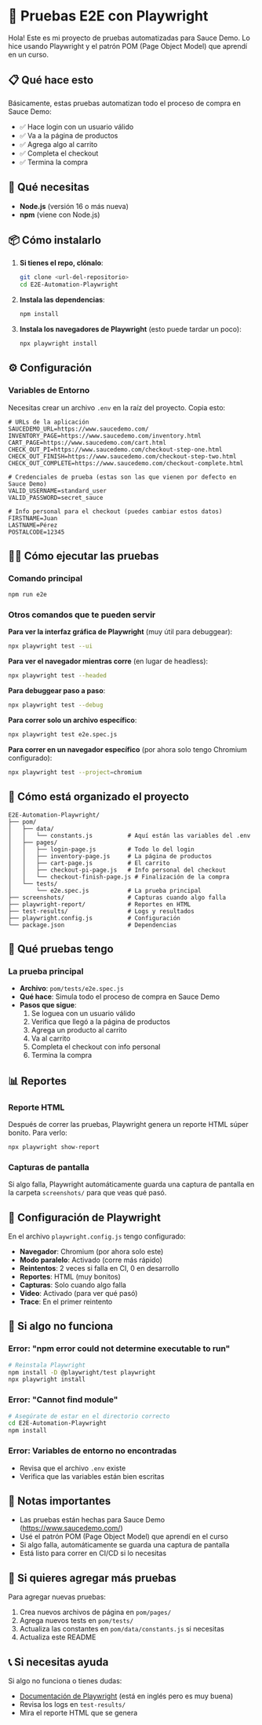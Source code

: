 # 🧪 Pruebas E2E con Playwright

Hola! Este es mi proyecto de pruebas automatizadas para Sauce Demo. Lo hice usando Playwright y el patrón POM (Page Object Model) que aprendí en un curso.

## 📋 Qué hace esto

Básicamente, estas pruebas automatizan todo el proceso de compra en Sauce Demo:
- ✅ Hace login con un usuario válido
- ✅ Va a la página de productos
- ✅ Agrega algo al carrito
- ✅ Completa el checkout
- ✅ Termina la compra

## 🚀 Qué necesitas

- **Node.js** (versión 16 o más nueva)
- **npm** (viene con Node.js)

## 📦 Cómo instalarlo

1. **Si tienes el repo, clónalo**:
   ```bash
   git clone <url-del-repositorio>
   cd E2E-Automation-Playwright
   ```

2. **Instala las dependencias**:
   ```bash
   npm install
   ```

3. **Instala los navegadores de Playwright** (esto puede tardar un poco):
   ```bash
   npx playwright install
   ```

## ⚙️ Configuración

### Variables de Entorno

Necesitas crear un archivo `.env` en la raíz del proyecto. Copia esto:

```env
# URLs de la aplicación
SAUCEDEMO_URL=https://www.saucedemo.com/
INVENTORY_PAGE=https://www.saucedemo.com/inventory.html
CART_PAGE=https://www.saucedemo.com/cart.html
CHECK_OUT_PI=https://www.saucedemo.com/checkout-step-one.html
CHECK_OUT_FINISH=https://www.saucedemo.com/checkout-step-two.html
CHECK_OUT_COMPLETE=https://www.saucedemo.com/checkout-complete.html

# Credenciales de prueba (estas son las que vienen por defecto en Sauce Demo)
VALID_USERNAME=standard_user
VALID_PASSWORD=secret_sauce

# Info personal para el checkout (puedes cambiar estos datos)
FIRSTNAME=Juan
LASTNAME=Pérez
POSTALCODE=12345
```

## 🏃‍♂️ Cómo ejecutar las pruebas

### Comando principal
```bash
npm run e2e
```

### Otros comandos que te pueden servir

**Para ver la interfaz gráfica de Playwright** (muy útil para debuggear):
```bash
npx playwright test --ui
```

**Para ver el navegador mientras corre** (en lugar de headless):
```bash
npx playwright test --headed
```

**Para debuggear paso a paso**:
```bash
npx playwright test --debug
```

**Para correr solo un archivo específico**:
```bash
npx playwright test e2e.spec.js
```

**Para correr en un navegador específico** (por ahora solo tengo Chromium configurado):
```bash
npx playwright test --project=chromium
```

## 📁 Cómo está organizado el proyecto

```
E2E-Automation-Playwright/
├── pom/
│   ├── data/
│   │   └── constants.js          # Aquí están las variables del .env
│   ├── pages/
│   │   ├── login-page.js         # Todo lo del login
│   │   ├── inventory-page.js     # La página de productos
│   │   ├── cart-page.js          # El carrito
│   │   ├── checkout-pi-page.js   # Info personal del checkout
│   │   └── checkout-finish-page.js # Finalización de la compra
│   └── tests/
│       └── e2e.spec.js           # La prueba principal
├── screenshots/                  # Capturas cuando algo falla
├── playwright-report/            # Reportes en HTML
├── test-results/                 # Logs y resultados
├── playwright.config.js          # Configuración
└── package.json                  # Dependencias
```

## 🧪 Qué pruebas tengo

### La prueba principal
- **Archivo**: `pom/tests/e2e.spec.js`
- **Qué hace**: Simula todo el proceso de compra en Sauce Demo
- **Pasos que sigue**:
  1. Se loguea con un usuario válido
  2. Verifica que llegó a la página de productos
  3. Agrega un producto al carrito
  4. Va al carrito
  5. Completa el checkout con info personal
  6. Termina la compra

## 📊 Reportes

### Reporte HTML
Después de correr las pruebas, Playwright genera un reporte HTML súper bonito. Para verlo:

```bash
npx playwright show-report
```

### Capturas de pantalla
Si algo falla, Playwright automáticamente guarda una captura de pantalla en la carpeta `screenshots/` para que veas qué pasó.

## 🔧 Configuración de Playwright

En el archivo `playwright.config.js` tengo configurado:

- **Navegador**: Chromium (por ahora solo este)
- **Modo paralelo**: Activado (corre más rápido)
- **Reintentos**: 2 veces si falla en CI, 0 en desarrollo
- **Reportes**: HTML (muy bonitos)
- **Capturas**: Solo cuando algo falla
- **Video**: Activado (para ver qué pasó)
- **Trace**: En el primer reintento

## 🐛 Si algo no funciona

### Error: "npm error could not determine executable to run"
```bash
# Reinstala Playwright
npm install -D @playwright/test playwright
npx playwright install
```

### Error: "Cannot find module"
```bash
# Asegúrate de estar en el directorio correcto
cd E2E-Automation-Playwright
npm install
```

### Error: Variables de entorno no encontradas
- Revisa que el archivo `.env` existe
- Verifica que las variables están bien escritas

## 📝 Notas importantes

- Las pruebas están hechas para Sauce Demo (https://www.saucedemo.com/)
- Usé el patrón POM (Page Object Model) que aprendí en el curso
- Si algo falla, automáticamente se guarda una captura de pantalla
- Está listo para correr en CI/CD si lo necesitas

## 🤝 Si quieres agregar más pruebas

Para agregar nuevas pruebas:

1. Crea nuevos archivos de página en `pom/pages/`
2. Agrega nuevos tests en `pom/tests/`
3. Actualiza las constantes en `pom/data/constants.js` si necesitas
4. Actualiza este README

## 📞 Si necesitas ayuda

Si algo no funciona o tienes dudas:
- [Documentación de Playwright](https://playwright.dev/) (está en inglés pero es muy buena)
- Revisa los logs en `test-results/`
- Mira el reporte HTML que se genera 